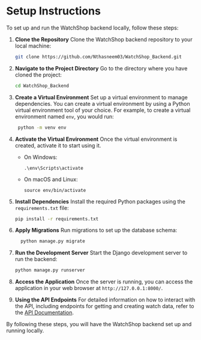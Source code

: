 # Setup Instructions
  To set up and run the WatchShop backend locally, follow these steps:
  
1. **Clone the Repository**
     Clone the WatchShop backend repository to your local machine:
     ```bash
     git clone https://github.com/Nthasneem03/WatchShop_Backend.git
     ````
  
2. **Navigate to the Project Directory**
      Go to the directory where you have cloned the project:
      ```bash
     cd WatchShop_Backend
      ```
  
  
3. **Create a Virtual Environment**
      Set up a virtual environment to manage dependencies. You can create a virtual environment by using a Python virtual environment tool of your choice. For example, to create a virtual environment named `env`,       you   would run:
      ```bash
       python -m venv env
      ```
  
  
  
4. **Activate the Virtual Environment**
        Once the virtual environment is created, activate it to start using it.
    - On Windows:
        ```
        .\env\Scripts\activate
        ```
     - On macOS and Linux:
        ```
        source env/bin/activate
        ```
  
  
5. **Install Dependencies**
      Install the required Python packages using the `requirements.txt` file:
      ```bash
      pip install -r requirements.txt
      ```
  
6. **Apply Migrations**
      Run migrations to set up the database schema:
      ```bash
        python manage.py migrate
      ```
  
  
7. **Run the Development Server**
      Start the Django development server to run the backend:
      ```bash
      python manage.py runserver
      ```
  
8. **Access the Application**
      Once the server is running, you can access the application in your web browser at `http://127.0.0.1:8000/`.

9. **Using the API Endpoints**
     For detailed information on how to interact with the API, including endpoints for getting and creating watch data, refer to the [API Documentation](API_DOCUMENTATION.md).

  
By following these steps, you will have the WatchShop backend set up and running locally.


